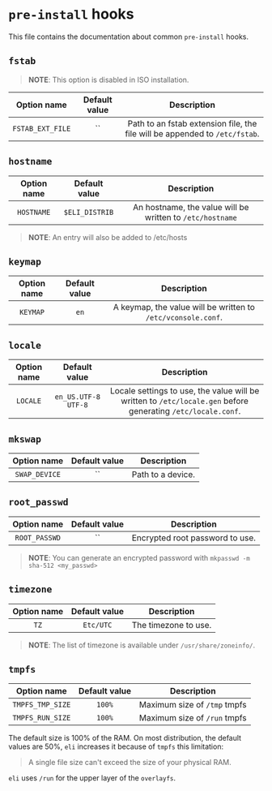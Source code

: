 # `pre-install` hooks

This file contains the documentation about common `pre-install` hooks.

## `fstab`

> **NOTE**: This option is disabled in ISO installation.

|   Option name    | Default value |                                 Description                                 |
| :--------------: | :-----------: | :-------------------------------------------------------------------------: |
| `FSTAB_EXT_FILE` |      ``       | Path to an fstab extension file, the file will be appended to `/etc/fstab`. |

## `hostname`

| Option name | Default value  |                        Description                        |
| :---------: | :------------: | :-------------------------------------------------------: |
| `HOSTNAME`  | `$ELI_DISTRIB` | An hostname, the value will be written to `/etc/hostname` |

> **NOTE**: An entry will also be added to /etc/hosts

## `keymap`

| Option name | Default value |                         Description                          |
| :---------: | :-----------: | :----------------------------------------------------------: |
|  `KEYMAP`   |     `en`      | A keymap, the value will be written to `/etc/vconsole.conf`. |

## `locale`

| Option name |    Default value    |                                                 Description                                                  |
| :---------: | :-----------------: | :----------------------------------------------------------------------------------------------------------: |
|  `LOCALE`   | `en_US.UTF-8 UTF-8` | Locale settings to use, the value will be written to `/etc/locale.gen` before generating `/etc/locale.conf`. |

## `mkswap`

|  Option name  | Default value |    Description    |
| :-----------: | :-----------: | :---------------: |
| `SWAP_DEVICE` |      ``       | Path to a device. |

## `root_passwd`

|  Option name  | Default value |           Description           |
| :-----------: | :-----------: | :-----------------------------: |
| `ROOT_PASSWD` |      ``       | Encrypted root password to use. |

> **NOTE**: You can generate an encrypted password with
> `mkpasswd -m sha-512 <my_passwd>`

## `timezone`

| Option name | Default value |     Description      |
| :---------: | :-----------: | :------------------: |
|    `TZ`     |   `Etc/UTC`   | The timezone to use. |

> **NOTE**: The list of timezone is available under `/usr/share/zoneinfo/`.

## `tmpfs`

|   Option name    | Default value |         Description          |
| :--------------: | :-----------: | :--------------------------: |
| `TMPFS_TMP_SIZE` |    `100%`     | Maximum size of `/tmp` tmpfs |
| `TMPFS_RUN_SIZE` |    `100%`     | Maximum size of `/run` tmpfs |

The default size is 100% of the RAM. On most distribution, the default values
are 50%, `eli` increases it because of `tmpfs` this limitation:

> A single file size can't exceed the size of your physical RAM.

`eli` uses `/run` for the upper layer of the `overlayfs`.
